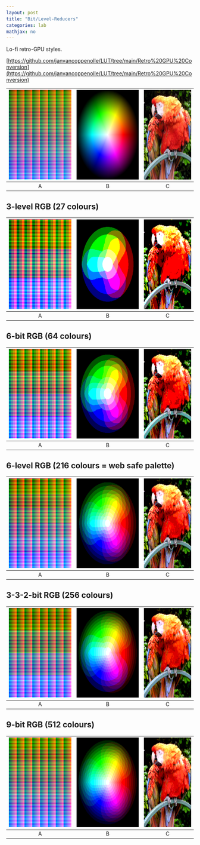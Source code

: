 ```yaml
---
layout: post
title: "Bit/Level-Reducers"
categories: lab
mathjax: no
---
```


Lo-fi retro-GPU styles.


[https://github.com/janvancoppenolle/LUT/tree/main/Retro%20GPU%20Conversion](https://github.com/janvancoppenolle/LUT/tree/main/Retro%20GPU%20Conversion)

| <img src="/img/Neutral-512.png" height="240"/> | <img src="/img/TestWheel.png" height="240"/> | <img src="/img/TestImage.jpg" height="240"/> |
| :---: | :---: | :---: |
| A | B | C |

## 3-level RGB (27 colours)

| <img src="/img/3levelRGB.png" height="240"/> | <img src="/img/3levelRGBTestWheel.png" height="240"/> | <img src="/img/3levelRGBTestImage.png" height="240"/> |
| :---: | :---: | :---: |
| A | B | C |

## 6-bit RGB (64 colours)

| <img src="/img/6bitRGB.png" height="240"/> | <img src="/img/6bitRGBTestWheel.png" height="240"/> | <img src="/img/6bitRGBTestImage.png" height="240"/> |
| :---: | :---: | :---: |
| A | B | C |

## 6-level RGB (216 colours = web safe palette)

| <img src="/img/6levelRGB.png" height="240"/> | <img src="/img/6levelRGBTestWheel.png" height="240"/> | <img src="/img/6levelRGBTestImage.png" height="240"/> |
| :---: | :---: | :---: |
| A | B | C |

## 3-3-2-bit RGB (256 colours)

| <img src="/img/3-3-2bitRGB.png" height="240"/> | <img src="/img/3-3-2bitRGBTestWheel.png" height="240"/> | <img src="/img/3-3-2bitRGBTestImage.png" height="240"/> |
| :---: | :---: | :---: |
| A | B | C |

## 9-bit RGB (512 colours)

| <img src="/img/9bitRGB.png" height="240"/> | <img src="/img/9bitRGBTestWheel.png" height="240"/> | <img src="/img/9bitRGBTestImage.png" height="240"/> |
| :---: | :---: | :---: |
| A | B | C |

